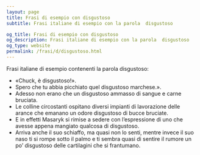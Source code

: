 ```yaml
---
layout: page
title: Frasi di esempio con disgustoso 
subtitle: Frasi italiane di esempio con la parola  disgustoso

og_title: Frasi di esempio con disgustoso 
og_description: Frasi italiane di esempio con la parola  disgustoso
og_type: website
permalink: /frasi/d/disgustoso.html
---
```


Frasi italiane di esempio contenenti la parola disgustoso:


- «Chuck, è disgustoso!».
- Spero che tu abbia picchiato quel disgustoso marchese.».
- Adesso non erano che un disgustoso ammasso di sangue e carne bruciata.
- Le colline circostanti ospitano diversi impianti di lavorazione delle arance che emanano un odore disgustoso di bucce bruciate.
- E in effetti Masaryk si rimise a sedere con l’espressione di uno che avesse appena mangiato qualcosa di disgustoso.
- Arriva anche il suo schiaffo, ma quasi non lo senti, mentre invece il suo naso ti si rompe sotto il palmo e ti sembra quasi di sentire il rumore un po’ disgustoso delle cartilagini che si frantumano.
